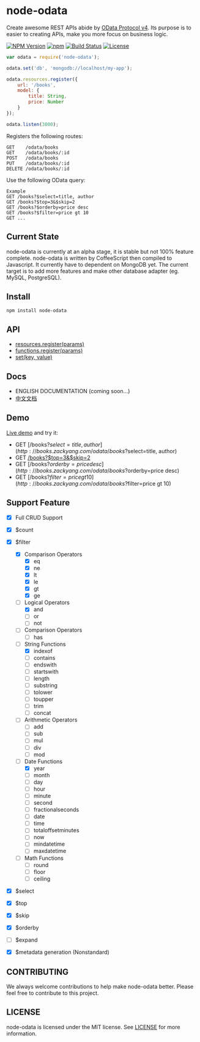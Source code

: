 node-odata
==========
Create awesome REST APIs abide by [OData Protocol v4](http://www.odata.org/).  Its purpose is to easier to creating APIs, make you more focus on business logic.

  [![NPM Version](https://img.shields.io/npm/v/node-odata.svg?style=flat)](https://www.npmjs.org/package/node-odata)
  [![npm](https://img.shields.io/npm/dm/node-odata.svg?style=flat)](https://www.npmjs.org/package/node-odata)
  [![Build Status](https://img.shields.io/travis/TossShinHwa/node-odata.svg?style=flat)](https://travis-ci.org/TossShinHwa/node-odata)
  [![License](http://img.shields.io/npm/l/node-odata.svg?style=flat)](https://raw.githubusercontent.com/TossShinHwa/node-odata/master/LICENSE)

```JavaScript
var odata = require('node-odata');

odata.set('db', 'mongodb://localhost/my-app');

odata.resources.register({
    url: '/books',
    model: {
        title: String,
        price: Number
    }
});

odata.listen(3000);
```

Registers the following routes:

```
GET    /odata/books
GET    /odata/books/:id
POST   /odata/books
PUT    /odata/books/:id
DELETE /odata/books/:id
```

Use the following OData query:

```
Example
GET /books?$select=title, author
GET /books?$top=3&$skip=2
GET /books?$orderby=price desc
GET /books?$filter=price gt 10
GET ...
```


## Current State

node-odata is currently at an alpha stage, it is stable but not 100% feature complete. node-odata is written by CoffeeScript then compiled to Javascript. It currently have to dependent on MongoDB yet. The current target is to add more features and make other database adapter (eg. MySQL, PostgreSQL).

## Install

```
npm install node-odata
```


## API

* [resources.register(params)](https://github.com/TossShinHwa/node-odata/wiki/1.resources.register)
* [functions.register(params)](https://github.com/TossShinHwa/node-odata/wiki/2.functions.register)
* [set(key, value)](https://github.com/TossShinHwa/node-odata/wiki/3.set)


## Docs

- ENGLISH DOCUMENTATION (coming soon...)
- [中文文档](http://tossshinhwa.github.io/node-odata/cn/)


## Demo

[Live demo](http://books.zackyang.com/odata/books) and try it:

* GET [/books?$select=title, author](http://books.zackyang.com/odata/books?$select=title, author)
* GET [/books?$top=3&$skip=2](http://books.zackyang.com/odata/books?$top=3&$skip=2)
* GET [/books?$orderby=price desc](http://books.zackyang.com/odata/books?$orderby=price desc)
* GET [/books?$filter=price gt 10](http://books.zackyang.com/odata/books?$filter=price gt 10)


## Support Feature

* [x] Full CRUD Support
* [x] $count
* [x] $filter
  * [x] Comparison Operators
  	* [x] eq
  	* [x] ne
  	* [x] lt
  	* [x] le
  	* [x] gt
  	* [x] ge
  * [ ] Logical Operators
  	* [x] and
  	* [ ] or
  	* [ ] not
  * [ ] Comparison Operators
    * [ ] has
  * [ ] String Functions
  	* [x] indexof
  	* [ ] contains
  	* [ ] endswith
  	* [ ] startswith
  	* [ ] length
  	* [ ] substring
  	* [ ] tolower
  	* [ ] toupper
  	* [ ] trim
  	* [ ] concat
  * [ ] Arithmetic Operators
  	* [ ] add
  	* [ ] sub
  	* [ ] mul
  	* [ ] div
  	* [ ] mod
  * [ ] Date Functions
  	* [x] year
  	* [ ] month
  	* [ ] day
  	* [ ] hour
  	* [ ] minute
  	* [ ] second
  	* [ ] fractionalseconds
  	* [ ] date
  	* [ ] time
  	* [ ] totaloffsetminutes
  	* [ ] now
  	* [ ] mindatetime
  	* [ ] maxdatetime
  * [ ] Math Functions
  	* [ ] round
  	* [ ] floor
  	* [ ] ceiling
* [x] $select
* [x] $top
* [x] $skip
* [x] $orderby
* [ ] $expand
* [x] $metadata generation (Nonstandard)


## CONTRIBUTING

We always welcome contributions to help make node-odata better. Please feel free to contribute to this project.


## LICENSE

node-odata is licensed under the MIT license. See [LICENSE](LICENSE) for more information.
